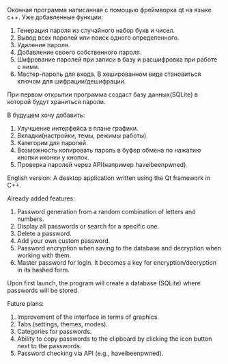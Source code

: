 Оконная программа написанная с помощью фреймворка qt на языке с++.
Уже добавленные функции:

1. Генерация пароля из случайного набор букв и чисел.
2. Вывод всех паролей или поиск одного определенного.
3. Удаление пароля.
4. Добавление своего собственного пароля.
5. Шифрование паролей при записи в базу и расшифровка при работе с ними.
6. Мастер-пароль для входа. В хешированном виде становиться ключом для шифрации/дешифрации.

При первом открытии программа создаст базу данных(SQLite) в которой будут храниться пароли.

В будущем хочу добавить:

1. Улучшение интерфейса в плане графики.
2. Вкладки(настройки, темы, режимы работы).
3. Категории для паролей.
4. Возможность копировать пароль в буфер обмена по нажатию кнопки иконки у кнопок.
5. Проверка паролей через API(например haveibeenpwned).

English version:
A desktop application written using the Qt framework in C++.

Already added features:

1. Password generation from a random combination of letters and numbers.
2. Display all passwords or search for a specific one.
3. Delete a password.
4. Add your own custom password.
5. Password encryption when saving to the database and decryption when working with them.
6. Master password for login. It becomes a key for encryption/decryption in its hashed form.

Upon first launch, the program will create a database (SQLite) where passwords will be stored.

Future plans:

1. Improvement of the interface in terms of graphics.
2. Tabs (settings, themes, modes).
3. Categories for passwords.
4. Ability to copy passwords to the clipboard by clicking the icon button next to the passwords.
5. Password checking via API (e.g., haveibeenpwned).
